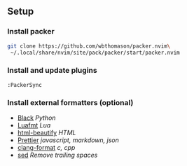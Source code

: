 ## Setup

### Install packer

```bash
git clone https://github.com/wbthomason/packer.nvim\
 ~/.local/share/nvim/site/pack/packer/start/packer.nvim
```

### Install and update plugins

```vim
:PackerSync
```

### Install external formatters (optional)

-   [Black](https://github.com/psf/black) _Python_
-   [Luafmt](https://github.com/CurtisFenner/luafmt) _Lua_
-   [html-beautify](https://www.html-tidy.org/) _HTML_
-   [Prettier](https://prettier.io/) _javascript, markdown, json_
-   [clang-format](https://clang.llvm.org/docs/ClangFormat.html) _c, cpp_
-   [sed](https://archlinux.org/packages/core/x86_64/sed/) _Remove trailing spaces_
